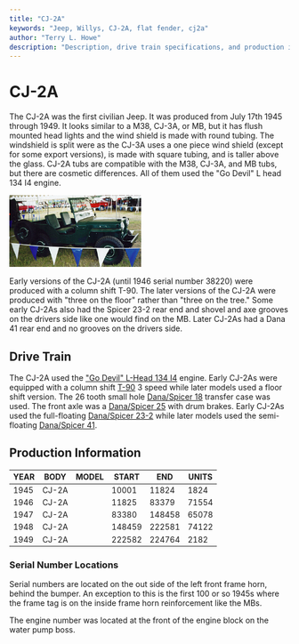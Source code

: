 ```yaml
---
title: "CJ-2A"
keywords: "Jeep, Willys, CJ-2A, flat fender, cj2a"
author: "Terry L. Howe"
description: "Description, drive train specifications, and production information for the Willys Jeep CJ-2A"
---
```

# CJ-2A

The CJ-2A was the first civilian Jeep. It was produced from July 17th 1945 through 1949. It looks similar to a M38, CJ-3A, or MB, but it has flush mounted head lights and the wind shield is made with round tubing. The windshield is split were as the CJ-3A uses a one piece wind shield (except for some export versions), is made with square tubing, and is taller above the glass. CJ-2A tubs are compatible with the M38, CJ-3A, and MB tubs, but there are cosmetic differences. All of them used the "Go Devil" L head 134 I4 engine. 

[![1948 CJ-2A passenger side](../../img/cj2ap_.jpg)](../../img/cj2ap.jpg) 

Early versions of the CJ-2A (until 1946 serial number 38220) were produced with a column shift T-90. The later versions of the CJ-2A were produced with "three on the floor" rather than "three on the tree." Some early CJ-2As also had the Spicer 23-2 rear end and shovel and axe grooves on the drivers side like one would find on the MB. Later CJ-2As had a Dana 41 rear end and no grooves on the drivers side. 

## Drive Train

The CJ-2A used the ["Go Devil" L-Head 134 I4](/engine/factory/godevil134.md) engine. Early CJ-2As were equipped with a column shift [T-90](/transmission/factory/t90.md) 3 speed while later models used a floor shift version. The 26 tooth small hole [Dana/Spicer 18](/xfer/factory/d18.md) transfer case was used. The front axle was a [Dana/Spicer 25](/axle/factory/d25.md) with drum brakes. Early CJ-2As used the full-floating [Dana/Spicer 23-2](/axle/factory/s23.md) while later models used the semi-floating [Dana/Spicer 41](/axle/factory/d41.md). 

## Production Information

| YEAR | BODY  | MODEL | START  | END    | UNITS |
|------|-------|-------|--------|--------|-------|
| 1945 | CJ-2A |       | 10001  | 11824  | 1824  |
| 1946 | CJ-2A |       | 11825  | 83379  | 71554 |
| 1947 | CJ-2A |       | 83380  | 148458 | 65078 |
| 1948 | CJ-2A |       | 148459 | 222581 | 74122 |
| 1949 | CJ-2A |       | 222582 | 224764 | 2182  |

### Serial Number Locations

Serial numbers are located on the out side of the left front frame horn, behind the bumper. An exception to this is the first 100 or so 1945s where the frame tag is on the inside frame horn reinforcement like the MBs.

The engine number was located at the front of the engine block on the water pump boss.